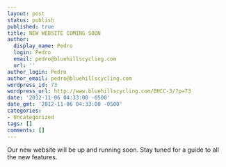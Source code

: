 ```yaml
---
layout: post
status: publish
published: true
title: NEW WEBSITE COMING SOON
author:
  display_name: Pedro
  login: Pedro
  email: pedro@bluehillscycling.com
  url: ''
author_login: Pedro
author_email: pedro@bluehillscycling.com
wordpress_id: 73
wordpress_url: http://www.bluehillscycling.com/BHCC-3/?p=73
date: '2012-11-06 04:33:00 -0500'
date_gmt: '2012-11-06 04:33:00 -0500'
categories:
- Uncategorized
tags: []
comments: []
---
```

<p>Our new website will be up and running soon. Stay tuned for a guide to all the new features.</p>

